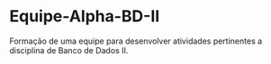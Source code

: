 # Equipe-Alpha-BD-II
Formação de uma equipe para desenvolver atividades pertinentes a disciplina de Banco de Dados II.
